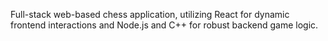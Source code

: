 Full-stack web-based chess application, utilizing React for dynamic frontend interactions and Node.js and C++ for robust backend game logic.
